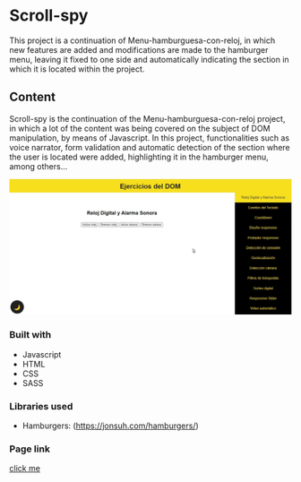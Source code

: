 # Scroll-spy

This project is a continuation of Menu-hamburguesa-con-reloj, in which new features are added and modifications are made to the hamburger menu, leaving it fixed to one side and automatically indicating the section in which it is located within the project.

## Content


Scroll-spy is the continuation of the Menu-hamburguesa-con-reloj project, in which a lot of the content was being covered on the subject of DOM manipulation, by means of Javascript. In this project, functionalities such as voice narrator, form validation and automatic detection of the section where the user is located were added, highlighting it in the hamburger menu, among others...

![gif](./assets/proyect.gif)

### Built with

- Javascript
- HTML
- CSS
- SASS

### Libraries used

- Hamburgers: (https://jonsuh.com/hamburgers/)

### Page link

[click me](https://elkin-torres.github.io/Scroll-spy/Men-_hamburguesa_con_reloj-Version10/)